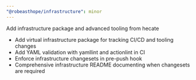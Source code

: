 ```yaml
---
"@robeasthope/infrastructure": minor
---
```


Add infrastructure package and advanced tooling from hecate

- Add virtual infrastructure package for tracking CI/CD and tooling changes
- Add YAML validation with yamllint and actionlint in CI
- Enforce infrastructure changesets in pre-push hook
- Comprehensive infrastructure README documenting when changesets are required
